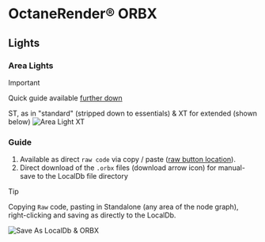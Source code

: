 # OctaneRender® ORBX

## Lights
### Area Lights

> [!IMPORTANT]
> Quick guide available [further down](https://github.com/skientia/ORBX/blob/main/Lights/preview.md#guide)

ST, as in "standard" (stripped down to essentials) & XT for extended (shown below)
![Area Light XT](https://images.squarespace-cdn.com/content/v1/608815d80fda1f2c79e48753/80447ea3-1dcd-4a21-91e5-8011ec48973a/area-light-extended-orbx.jpeg)

### Guide
1. Available as direct `raw code` via copy / paste ([raw button location](https://docs.github.com/assets/cb-67542/mw-1440/images/help/repository/raw-file-button.webp)).
2. Direct download of the `.orbx` files (download arrow icon) for manual-save to the LocalDb file directory

> [!TIP]
> Copying `Raw` code, pasting in Standalone (any area of the node graph), right-clicking and saving as directly to the LocalDb.

![Save As LocalDb & ORBX](https://images.squarespace-cdn.com/content/v1/608815d80fda1f2c79e48753/69cae674-969b-4ad9-8792-260fce55066c/octane-standalone-save-as-localdb-orbx.jpeg)
